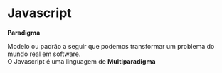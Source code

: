 <h1>Javascript</h1>

<strong>Paradigma</strong>
<p>
Modelo ou padrão a seguir que podemos transformar um problema do mundo real em software.
<br/>
O Javascript é uma linguagem de <strong>Multiparadigma</strong>
</p>
<br/><br/>